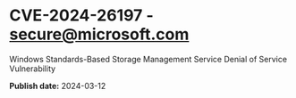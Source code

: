 # CVE-2024-26197 - secure@microsoft.com

Windows Standards-Based Storage Management Service Denial of Service Vulnerability

**Publish date:** 2024-03-12
